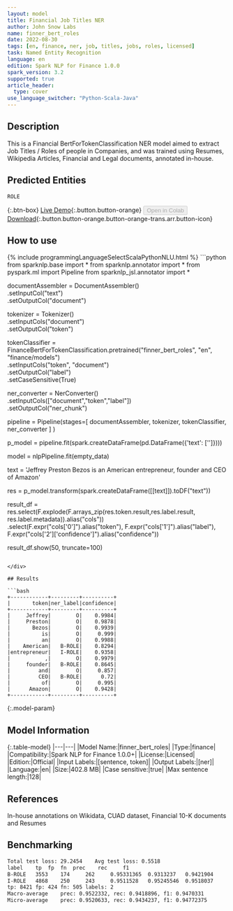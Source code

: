 ```yaml
---
layout: model
title: Financial Job Titles NER
author: John Snow Labs
name: finner_bert_roles
date: 2022-08-30
tags: [en, finance, ner, job, titles, jobs, roles, licensed]
task: Named Entity Recognition
language: en
edition: Spark NLP for Finance 1.0.0
spark_version: 3.2
supported: true
article_header:
  type: cover
use_language_switcher: "Python-Scala-Java"
---
```


## Description

This is a Financial BertForTokenClassification NER model aimed to extract Job Titles / Roles of people in Companies, and was trained using Resumes, Wikipedia Articles, Financial and Legal documents, annotated in-house.

## Predicted Entities

`ROLE`

{:.btn-box}
[Live Demo](https://demo.johnsnowlabs.com/finance/FINNER_ROLES/){:.button.button-orange}
<button class="button button-orange" disabled>Open in Colab</button>
[Download](https://s3.amazonaws.com/auxdata.johnsnowlabs.com/finance/models/finner_bert_roles_en_1.0.0_3.2_1661846269918.zip){:.button.button-orange.button-orange-trans.arr.button-icon}

## How to use



<div class="tabs-box" markdown="1">
{% include programmingLanguageSelectScalaPythonNLU.html %}
```python
from sparknlp.base import *
from sparknlp.annotator import *
from pyspark.ml import Pipeline
from sparknlp_jsl.annotator import *

documentAssembler = DocumentAssembler()\
  .setInputCol("text")\
  .setOutputCol("document")

tokenizer = Tokenizer()\
  .setInputCols("document")\
  .setOutputCol("token")

tokenClassifier = FinanceBertForTokenClassification.pretrained("finner_bert_roles", "en", "finance/models")\
  .setInputCols("token", "document")\
  .setOutputCol("label")\
  .setCaseSensitive(True)

ner_converter = NerConverter()\
        .setInputCols(["document","token","label"])\
        .setOutputCol("ner_chunk")

pipeline =  Pipeline(stages=[
  documentAssembler,
  tokenizer,
  tokenClassifier,
    ner_converter
    ]
)

p_model = pipeline.fit(spark.createDataFrame(pd.DataFrame({'text': ['']})))

model = nlpPipeline.fit(empty_data)

text = 'Jeffrey Preston Bezos is an American entrepreneur, founder and CEO of Amazon'

res = p_model.transform(spark.createDataFrame([[text]]).toDF("text"))

result_df = res.select(F.explode(F.arrays_zip(res.token.result,res.label.result, res.label.metadata)).alias("cols"))\
                  .select(F.expr("cols['0']").alias("token"),
                          F.expr("cols['1']").alias("label"),
                          F.expr("cols['2']['confidence']").alias("confidence"))

result_df.show(50, truncate=100)
```

</div>

## Results

```bash
+------------+---------+----------+
|       token|ner_label|confidence|
+------------+---------+----------+
|     Jeffrey|        O|    0.9984|
|     Preston|        O|    0.9878|
|       Bezos|        O|    0.9939|
|          is|        O|     0.999|
|          an|        O|    0.9988|
|    American|   B-ROLE|    0.8294|
|entrepreneur|   I-ROLE|    0.9358|
|           ,|        O|    0.9979|
|     founder|   B-ROLE|    0.8645|
|         and|        O|     0.857|
|         CEO|   B-ROLE|      0.72|
|          of|        O|     0.995|
|      Amazon|        O|    0.9428|
+------------+---------+----------+
```

{:.model-param}
## Model Information

{:.table-model}
|---|---|
|Model Name:|finner_bert_roles|
|Type:|finance|
|Compatibility:|Spark NLP for Finance 1.0.0+|
|License:|Licensed|
|Edition:|Official|
|Input Labels:|[sentence, token]|
|Output Labels:|[ner]|
|Language:|en|
|Size:|402.8 MB|
|Case sensitive:|true|
|Max sentence length:|128|

## References

In-house annotations on Wikidata, CUAD dataset, Financial 10-K documents and Resumes

## Benchmarking

```bash
Total test loss: 29.2454	Avg test loss: 0.5518
label	 tp	 fp	 fn	 prec	 rec	 f1
B-ROLE	 3553	 174	 262	 0.95331365	 0.9313237	 0.9421904
I-ROLE	 4868	 250	 243	 0.9511528	 0.95245546	 0.9518037
tp: 8421 fp: 424 fn: 505 labels: 2
Macro-average	 prec: 0.9522332, rec: 0.9418896, f1: 0.9470331
Micro-average	 prec: 0.9520633, rec: 0.9434237, f1: 0.94772375

```